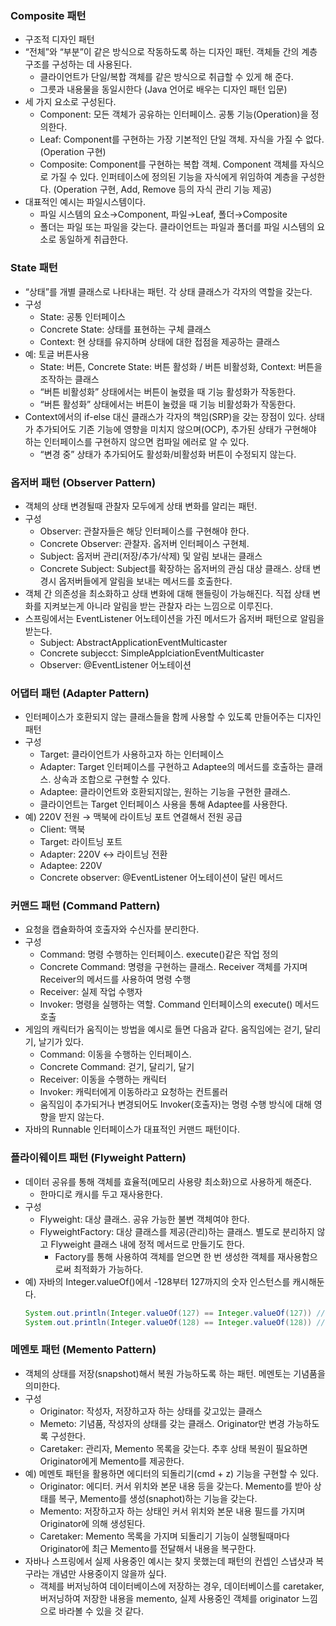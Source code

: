 ### Composite 패턴

- 구조적 디자인 패턴
- “전체”와 “부분”이 같은 방식으로 작동하도록 하는 디자인 패턴. 객체들 간의 계층 구조를 구성하는 데 사용된다.
    - 클라이언트가 단일/복합 객체를 같은 방식으로 취급할 수 있게 해 준다.
    - 그릇과 내용물을 동일시한다 (Java 언어로 배우는 디자인 패턴 입문)
- 세 가지 요소로 구성된다.
    - Component: 모든 객체가 공유하는 인터페이스. 공통 기능(Operation)을 정의한다.
    - Leaf: Component를 구현하는 가장 기본적인 단일 객체. 자식을 가질 수 없다. (Operation 구현)
    - Composite: Component를 구현하는 복합 객체. Component 객체를 자식으로 가질 수 있다. 인퍼테이스에 정의된 기능을 자식에게 위임하여 계층을 구성한다. (Operation 구현, Add, Remove 등의 자식 관리 기능 제공)
- 대표적인 예시는 파일시스템이다.
    - 파일 시스템의 요소→Component, 파일→Leaf, 폴더→Composite
    - 폴더는 파일 또는 파일을 갖는다. 클라이언트는 파일과 폴더를 파일 시스템의 요소로 동일하게 취급한다.

### State 패턴

- “상태”를 개별 클래스로 나타내는 패턴. 각 상태 클래스가 각자의 역할을 갖는다.
- 구성
    - State: 공통 인터페이스
    - Concrete State: 상태를 표현하는 구체 클래스
    - Context: 현 상태를 유지하며 상태에 대한 접점을 제공하는 클래스
- 예: 토글 버튼사용
    - State: 버튼, Concrete State: 버튼 활성화 / 버튼 비활성화, Context: 버튼을 조작하는 클래스
    - “버튼 비활성화” 상태에서는 버튼이 눌렸을 때 기능 활성화가 작동한다.
    - “버튼 활성화” 상태에서는 버튼이 눌렸을 때 기능 비활성화가 작동한다.
- Context에서의 if-else 대신 클래스가 각자의 책임(SRP)을 갖는 장점이 있다. 상태가 추가되어도 기존 기능에 영향을 미치지 않으며(OCP), 추가된 상태가 구현해야 하는 인터페이스를 구현하지 않으면 컴파일 에러로 알 수 있다.
    - “변경 중” 상태가 추가되어도 활성화/비활성화 버튼이 수정되지 않는다.

### 옵저버 패턴 (Observer Pattern)

- 객체의 상태 변경될때 관찰자 모두에게 상태 변화를 알리는 패턴.
- 구성
    - Observer: 관찰자들은 해당 인터페이스를 구현해야 한다.
    - Concrete Observer: 관찰자. 옵저버 인터페이스 구현체.
    - Subject: 옵저버 관리(저장/추가/삭제) 및 알림 보내는 클래스
    - Concrete Subject: Subject를 확장하는 옵저버의 관심 대상 클래스. 상태 변경시 옵저버들에게 알림을 보내는 메서드를 호출한다.
- 객체 간 의존성을 최소화하고 상태 변화에 대해 핸들링이 가능해진다. 직접 상태 변화를 지켜보는게 아니라 알림을 받는 관찰자 라는 느낌으로 이루진다.
- 스프링에서는 EventListener 어노테이션을 가진 메서드가 옵저버 패턴으로 알림을 받는다.
    - Subject: AbstractApplicationEventMulticaster
    - Concrete subjecct: SimpleApplciationEventMulticaster
    - Observer: @EventListener 어노테이션
 
### 어댑터 패턴 (Adapter Pattern)

- 인터페이스가 호환되지 않는 클래스들을 함께 사용할 수 있도록 만들어주는 디자인 패턴
- 구성
    - Target: 클라이언트가 사용하고자 하는 인터페이스
    - Adapter: Target 인터페이스를 구현하고 Adaptee의 메서드를 호출하는 클래스. 상속과 조합으로 구현할 수 있다.
    - Adaptee: 클라이언트와 호환되지않는, 원하는 기능을 구현한 클래스.
    - 클라이언트는 Target 인터페이스 사용을 통해 Adaptee를 사용한다.
- 예) 220V 전원 →  맥북에 라이트닝 포트 연결해서 전원 공급
    - Client: 맥북
    - Target: 라이트닝 포트
    - Adapter: 220V ↔ 라이트닝 전환
    - Adaptee: 220V
    - Concrete observer: @EventListener 어노테이션이 달린 메서드

### 커맨드 패턴 (Command Pattern)

- 요청을 캡슐화하여 호출자와 수신자를 분리한다.
- 구성
    - Command: 명령 수행하는 인터페이스. execute()같은 작업 정의
    - Concrete Command: 명령을 구현하는 클래스. Receiver 객체를 가지며 Receiver의 메서드를 사용하여 명령 수행
    - Receiver: 실제 작업 수행자
    - Invoker: 명령을 실행하는 역할. Command 인터페이스의 execute() 메서드 호출
- 게임의 캐릭터가 움직이는 방법을 예시로 들면 다음과 같다. 움직임에는 걷기, 달리기, 날기가 있다.
    - Command: 이동을 수행하는 인터페이스.
    - Concrete Command: 걷기, 달리기, 달기
    - Receiver: 이동을 수행하는 캐릭터
    - Invoker: 캐릭터에게 이동하라고 요청하는 컨트롤러
    - 움직임이 추가되거나 변경되어도 Invoker(호출자)는 명령 수행 방식에 대해 영향을 받지 않는다.
- 자바의 Runnable 인터페이스가 대표적인 커맨드 패턴이다.

### 플라이웨이트 패턴 (Flyweight Pattern)

- 데이터 공유를 통해 객체를 효율적(메모리 사용량 최소화)으로 사용하게 해준다.
    - 한마디로 캐시를 두고 재사용한다.
- 구성
    - Flyweight: 대상 클래스. 공유 가능한 불변 객체여야 한다.
    - FlyweightFactory: 대상 클래스를 제공(관리)하는 클래스. 별도로 분리하지 않고 Flyweight 클래스 내에 정적 메서드로 만들기도 한다.
        - Factory를 통해 사용하여 객체를 얻으면 한 번 생성한 객체를 재사용함으로써 최적화가 가능하다.
- 예) 자바의 Integer.valueOf()에서 -128부터 127까지의 숫자 인스턴스를 캐시해둔다.    
    ```java
    System.out.println(Integer.valueOf(127) == Integer.valueOf(127)) // true
    System.out.println(Integer.valueOf(128) == Integer.valueOf(128)) // false
    ```

### 메멘토 패턴 (Memento Pattern)

- 객체의 상태를 저장(snapshot)해서 복원 가능하도록 하는 패턴. 메멘토는 기념품을 의미한다.
- 구성
    - Originator: 작성자, 저장하고자 하는 상태를 갖고있는 클래스
    - Memeto: 기념품, 작성자의 상태를 갖는 클래스. Originator만 변경 가능하도록 구성한다.
    - Caretaker: 관리자, Memento 목록을 갖는다. 추후 상태 복원이 필요하면 Originator에게 Memento를 제공한다.
- 예) 메멘토 패턴을 활용하면 에디터의 되돌리기(cmd + z) 기능을 구현할 수 있다.
    - Originator: 에디터. 커서 위치와 본문 내용 등을 갖는다. Memento를 받아 상태를 복구, Memento를 생성(snaphot)하는 기능을 갖는다.
    - Memento: 저장하고자 하는 상태인 커서 위치와 본문 내용 필드를 가지며 Originator에 의해 생성된다.
    - Caretaker: Memento 목록을 가지며 되돌리기 기능이 실행될때마다 Originator에 최근 Memento를 전달해서 내용을 복구한다.
- 자바나 스프링에서 실제 사용중인 예시는 찾지 못했는데 패턴의 컨셉인 스냅샷과 복구라는 개념만 사용중이지 않을까 싶다.
    - 객체를 버저닝하여 데이터베이스에 저장하는 경우, 데이터베이스를 caretaker, 버저닝하여 저장한 내용을 memento, 실제 사용중인 객체를 originator 느낌으로 바라볼 수 있을 것 같다.
